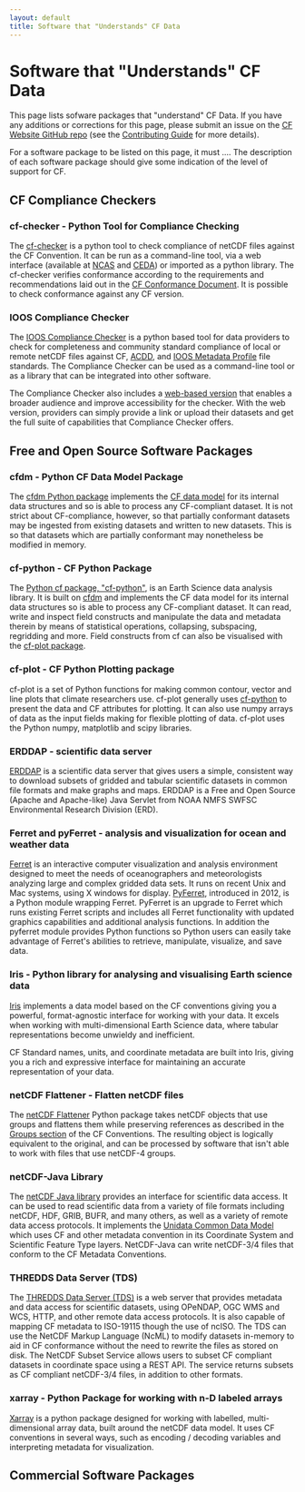 ```yaml
---
layout: default
title: Software that "Understands" CF Data
---
```


# Software that "Understands" CF Data
This page lists sofware packages that "understand" CF Data.
If you have any additions or corrections for this page,
please submit an issue on the [CF Website GitHub repo][website-repo]
(see the [Contributing Guide][website-contrib] for more details).

For a software package to be listed on this page, it must ....
The description of each software package should give some indication
of the level of support for CF.

[website-repo]: https://github.com/cf-convention/cf-convention.github.io
[website-contrib]: https://github.com/cf-convention/cf-convention.github.io/blob/master/CONTRIBUTING.md

## CF Compliance Checkers

### cf-checker - Python Tool for Compliance Checking
The [cf-checker](https://github.com/cedadev/cf-checker) is a python tool to check compliance of netCDF files against the CF Convention.
It can be run as a command-line tool, via a web interface (available at [NCAS](https://github.com/cedadev/cf-checker)
and [CEDA](http://wps-web1.ceda.ac.uk/submit/form?proc_id=CFChecker)) or imported as a python library.
The cf-checker verifies conformance according to the requirements and recommendations laid out in the
[CF Conformance Document](https://cfconventions.org/cf-conventions/conformance.html).
It is possible to check conformance against any CF version.

### IOOS Compliance Checker
The [IOOS Compliance Checker](https://github.com/ioos/compliance-checker)
is a python based tool for data providers to check for completeness
and community standard compliance of local or remote netCDF files against CF,
[ACDD](http://wiki.esipfed.org/index.php/Attribute_Convention_for_Data_Discovery_1-3),
and [IOOS Metadata Profile](https://ioos.github.io/ioos-metadata) file standards.
The Compliance Checker can be used as a command-line tool or as a library
that can be integrated into other software.

The Compliance Checker also includes a [web-based version](https://data.ioos.us/compliance/index.html)
that enables a broader audience and improve accessibility for the checker.
With the web version, providers can simply provide a link or upload their datasets
and get the full suite of capabilities that Compliance Checker offers.

## Free and Open Source Software Packages

### cfdm - Python CF Data Model Package
The [cfdm Python package](https://ncas-cms.github.io/cfdm) implements
the [CF data model](https://doi.org/10.5194/gmd-10-4619-2017)
for its internal data structures and so is able to process any CF-compliant dataset.
It is not strict about CF-compliance, however, so that partially conformant datasets
may be ingested from existing datasets and written to new datasets.
This is so that datasets which are partially conformant may nonetheless be modified in memory.

### cf-python - CF Python Package
The [Python cf package, "cf-python"](https://ncas-cms.github.io/cf-python/),
is an Earth Science data analysis library.
It is built on [cfdm](#cfdm---python-cf-data-model-package) and implements the CF data model
for its internal data structures so is able to process any CF-compliant dataset.
It can read, write and inspect field constructs and manipulate the data and metadata therein
by means of statistical operations, collapsing, subspacing, regridding and more.
Field constructs from cf can also be visualised with the [cf-plot package](#cf-plot---cf-python-plotting-package).

### cf-plot - CF Python Plotting package
cf-plot is a set of Python functions for making common contour, vector
and line plots that climate researchers use.
cf-plot generally uses [cf-python](#cf-python---cf-python-package)
to present the data and CF attributes for plotting.
It can also use numpy arrays of data as the input fields
making for flexible plotting of data.
cf-plot uses the Python numpy, matplotlib and scipy libraries.

### ERDDAP - scientific data server
[ERDDAP](https://github.com/BobSimons/erddap) is a scientific data server that gives users a simple, consistent way to download subsets of gridded and tabular scientific datasets in common file formats and make graphs and maps.
ERDDAP is a Free and Open Source (Apache and Apache-like) Java Servlet from NOAA NMFS SWFSC Environmental Research Division (ERD).

### Ferret and pyFerret - analysis and visualization for ocean and weather data
[Ferret](https://ferret.pmel.noaa.gov/Ferret/) is an interactive computer visualization and analysis environment designed to meet the needs of oceanographers and meteorologists analyzing large and complex gridded data sets.
It runs on recent Unix and Mac systems, using X windows for display.
[PyFerret](https://ferret.pmel.noaa.gov/Ferret/documentation/pyferret), introduced in 2012, is a Python module wrapping Ferret.
PyFerret is an upgrade to Ferret which runs existing Ferret scripts and includes all Ferret functionality with updated graphics capabilities and additional analysis functions.
In addition the pyferret module provides Python functions so Python users can easily take advantage of Ferret's abilities to retrieve, manipulate, visualize, and save data.

### Iris - Python library for analysing and visualising Earth science data
[Iris](https://scitools.org.uk/iris/docs/latest/) implements a data model based on the CF conventions
giving you a powerful, format-agnostic interface for working with your data.
It excels when working with multi-dimensional Earth Science data,
where tabular representations become unwieldy and inefficient.

CF Standard names, units, and coordinate metadata are built into Iris,
giving you a rich and expressive interface for maintaining an accurate representation of your data.

### netCDF Flattener - Flatten netCDF files
The [netCDF Flattener](https://gitlab.eumetsat.int/open-source/netcdf-flattener/) Python package takes netCDF objects that use groups and flattens them
while preserving references as described in the [Groups section](http://cfconventions.org/Data/cf-conventions/cf-conventions-1.10/cf-conventions.html#groups)
of the CF Conventions.
The resulting object is logically equivalent to the original, and can be processed by software that isn't able to work with files that use netCDF-4 groups.

### netCDF-Java Library
The [netCDF Java library](https://www.unidata.ucar.edu/software/netcdf-java/) provides an interface for scientific data access.
It can be used to read scientific data from a variety of file formats including netCDF, HDF, GRIB, BUFR, and many others, as well as a variety of remote data access protocols.
It implements the [Unidata Common Data Model](https://docs.unidata.ucar.edu/netcdf-java/current/userguide/common_data_model_overview.html)
which uses CF and other metadata convention in its Coordinate System and Scientific Feature Type layers.
NetCDF-Java can write netCDF-3/4 files that conform to the CF Metadata Conventions.

### THREDDS Data Server (TDS)
The [THREDDS Data Server (TDS)](https://www.unidata.ucar.edu/software/tds/) is a web server that provides metadata and data access for scientific datasets,
using OPeNDAP, OGC WMS and WCS, HTTP, and other remote data access protocols.
It is also capable of mapping CF metadata to ISO-19115 though the use of ncISO.
The TDS can use the NetCDF Markup Language (NcML) to modify datasets in-memory to aid in CF conformance without the need to rewrite the files as stored on disk.
The NetCDF Subset Service allows users to subset CF compliant datasets in coordinate space using a REST API.
The service returns subsets as CF compliant netCDF-3/4 files, in addition to other formats.

### xarray - Python Package for working with n-D labeled arrays
[Xarray](http://xarray.pydata.org/) is a python package designed for working with
labelled, multi-dimensional array data, built around the netCDF data model.
It uses CF conventions in several ways, such as encoding / decoding variables
and interpreting metadata for visualization.

## Commercial Software Packages
